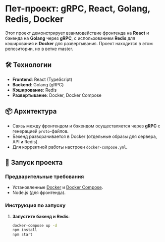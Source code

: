 # Пет-проект: gRPC, React, Golang, Redis, Docker

Этот проект демонстрирует взаимодействие фронтенда на **React** и бэкенда на **Golang** через **gRPC**, с использованием **Redis** для кэширования и **Docker** для развертывания. Проект находится в этом репозитории, но в ветке master.

## 🛠 Технологии
- **Frontend**: React (TypeScript)
- **Backend**: Golang (gRPC)
- **Кэширование**: Redis
- **Развертывание**: Docker, Docker Compose

## 📦 Архитектура
- Связь между фронтендом и бэкендом осуществляется через **gRPC** с генерацией `proto`-файлов.
- Бэкенд разворачивается в Docker (отдельные образы для сервера, API и Redis).
- Для корректной работы настроен `docker-compose.yml`.

## 🚀 Запуск проекта

### Предварительные требования
- Установленные [Docker](https://docs.docker.com/get-docker/) и [Docker Compose](https://docs.docker.com/compose/install/).
- Node.js (для фронтенда).

### Инструкция по запуску
1. **Запустите бэкенд и Redis**:
   ```bash
   docker-compose up -d
   npm install
   npm start